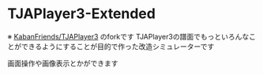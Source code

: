 ﻿<!-- omit in toc -->
# TJAPlayer3-Extended
※ [KabanFriends/TJAPlayer3](https://github.com/KabanFriends/TJAPlayer3) のforkです
TJAPlayer3の譜面でもっといろんなことができるようにすることが目的で作った改造シミュレーターです

画面操作や画像表示とかができます
